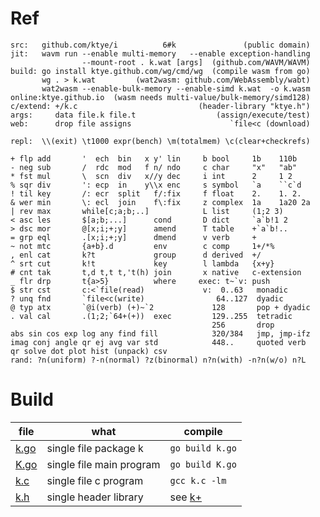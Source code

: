 # Ref

```
src:   github.com/ktye/i          6#k               (public domain)
jit:   wavm run --enable multi-memory   --enable exception-handling 
                --mount-root . k.wat [args]  (github.com/WAVM/WAVM)
build: go install ktye.github.com/wg/cmd/wg  (compile wasm from go)
       wg . > k.wat         (wat2wasm: github.com/WebAssembly/wabt)
       wat2wasm --enable-bulk-memory --enable-simd k.wat  -o k.wasm
online:ktye.github.io  (wasm needs multi-value/bulk-memory/simd128)
c/extend: +/k.c                           (header-library "ktye.h")
args:     data file.k file.t                  (assign/execute/test)
web:      drop file assigns                      `file<c (download)

repl:  \\(exit) \t1000 expr(bench) \m(totalmem) \c(clear+checkrefs)

+ flp add       '  ech  bin   x y' lin     b bool     1b    110b   
- neg sub       /  rdc  mod   f n/ ndo     c char     "x"   "ab"        
* fst mul       \  scn  div   x//y dec     i int      2     1 2         
% sqr div       ': ecp  in    y\\x enc     s symbol   `a    ``c`d       
! til key       /: ecr  split   f/:fix     f float    2.    1. 2.    
& wer min       \: ecl  join    f\:fix     z complex  1a    1a20 2a     
| rev max       while[c;a;b;..]            L list     (1;2 3)      
< asc les       $[a;b;...]      cond       D dict     `a`b!1 2
> dsc mor       @[x;i;+;y]      amend      T table    +`a`b!.. 
= grp eql       .[x;i;+;y]      dmend      v verb     +
~ not mtc       {a+b}.d         env        c comp     1+/*%  
, enl cat       k?t             group      d derived  +/
^ srt cut       k!t             key        l lambda   {x+y}
# cnt tak       t,d t,t t,'t(h) join       x native   c-extension
_ flr drp       t{a>5}          where     exec: t~`v: push
$ str cst       c:<`file(read)             v:  0..63   monadic
? unq fnd       `file<c(write)                64..127  dyadic
@ typ atx       `@i(verb) (+)~`2             128       pop + dyadic
. val cal       .(1;2;`64+(+))  exec         129..255  tetradic
                                             256       drop
abs sin cos exp log any find fill            320/384   jmp, jmp-ifz
imag conj angle qr ej avg var std            448..     quoted verb
qr solve dot plot hist (unpack) csv
rand: ?n(uniform) ?-n(normal) ?z(binormal) n?n(with) -n?n(w/o) n?L
```

# Build

|file|what|compile|
|---|---|---
[k.go](https://github.com/ktye/i/releases/download/latest/k.go)|single file package k|`go build k.go`|
[K.go](https://github.com/ktye/i/releases/download/latest/K.go)|single file main program|`go build K.go`|
[k.c](https://github.com/ktye/i/releases/download/latest/k.c)|single file c program|`gcc k.c -lm`|
[k.h](https://github.com/ktye/i/releases/download/latest/k.h)|single header library|see [k+](https://github.com/ktye/i/tree/master/%2B)|

  
